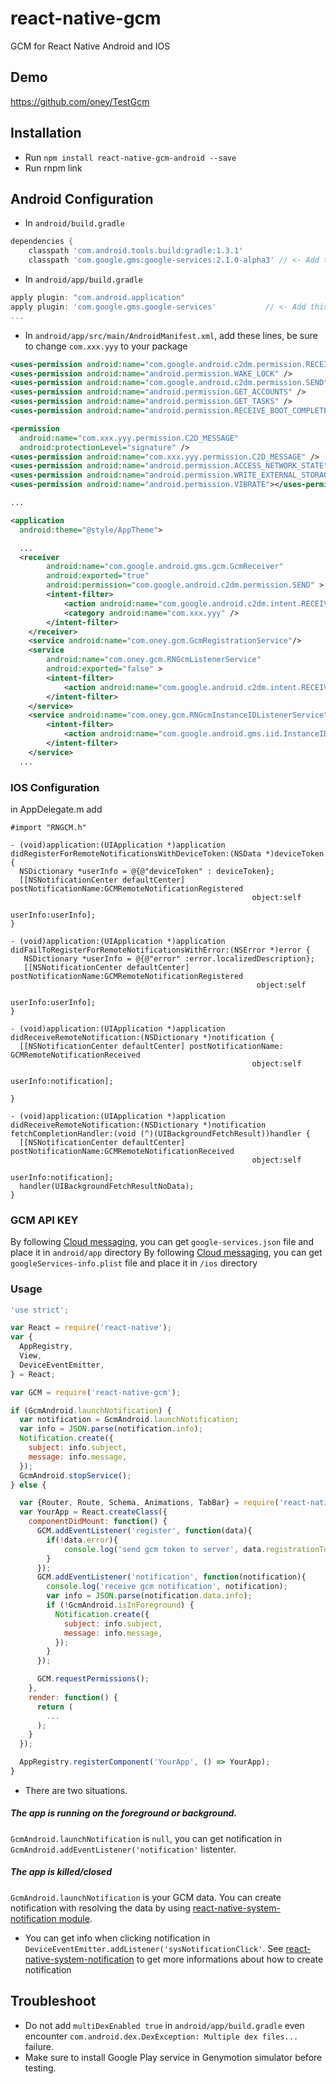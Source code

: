 # react-native-gcm

GCM for React Native Android and IOS

## Demo

https://github.com/oney/TestGcm

## Installation

- Run `npm install react-native-gcm-android --save`
- Run rnpm link

## Android Configuration

- In `android/build.gradle`
```gradle
dependencies {
    classpath 'com.android.tools.build:gradle:1.3.1'
    classpath 'com.google.gms:google-services:2.1.0-alpha3' // <- Add this line
```

- In `android/app/build.gradle`
```gradle
apply plugin: "com.android.application"
apply plugin: 'com.google.gms.google-services'           // <- Add this line
...
```

- In `android/app/src/main/AndroidManifest.xml`, add these lines, be sure to change `com.xxx.yyy` to your package
```xml
<uses-permission android:name="com.google.android.c2dm.permission.RECEIVE" />
<uses-permission android:name="android.permission.WAKE_LOCK" />
<uses-permission android:name="com.google.android.c2dm.permission.SEND" />
<uses-permission android:name="android.permission.GET_ACCOUNTS" />
<uses-permission android:name="android.permission.GET_TASKS" /> 
<uses-permission android:name="android.permission.RECEIVE_BOOT_COMPLETED"/>

<permission
  android:name="com.xxx.yyy.permission.C2D_MESSAGE"
  android:protectionLevel="signature" />
<uses-permission android:name="com.xxx.yyy.permission.C2D_MESSAGE" />
<uses-permission android:name="android.permission.ACCESS_NETWORK_STATE" />
<uses-permission android:name="android.permission.WRITE_EXTERNAL_STORAGE" />
<uses-permission android:name="android.permission.VIBRATE"></uses-permission>

...

<application
  android:theme="@style/AppTheme">

  ...
  <receiver
        android:name="com.google.android.gms.gcm.GcmReceiver"
        android:exported="true"
        android:permission="com.google.android.c2dm.permission.SEND" >
        <intent-filter>
            <action android:name="com.google.android.c2dm.intent.RECEIVE" />
            <category android:name="com.xxx.yyy" />
        </intent-filter>
    </receiver>
    <service android:name="com.oney.gcm.GcmRegistrationService"/>
    <service
        android:name="com.oney.gcm.RNGcmListenerService"
        android:exported="false" >
        <intent-filter>
            <action android:name="com.google.android.c2dm.intent.RECEIVE" />
        </intent-filter>
    </service>
    <service android:name="com.oney.gcm.RNGcmInstanceIDListenerService" android:exported="false">
        <intent-filter>
            <action android:name="com.google.android.gms.iid.InstanceID"/>
        </intent-filter>
    </service>
  ...
```

### IOS Configuration
in AppDelegate.m add
```
#import "RNGCM.h"
```

```
- (void)application:(UIApplication *)application
didRegisterForRemoteNotificationsWithDeviceToken:(NSData *)deviceToken {
  NSDictionary *userInfo = @{@"deviceToken" : deviceToken};
  [[NSNotificationCenter defaultCenter] postNotificationName:GCMRemoteNotificationRegistered
                                                      object:self
                                                    userInfo:userInfo];
}

- (void)application:(UIApplication *)application didFailToRegisterForRemoteNotificationsWithError:(NSError *)error {
   NSDictionary *userInfo = @{@"error" :error.localizedDescription};
   [[NSNotificationCenter defaultCenter] postNotificationName:GCMRemoteNotificationRegistered
                                                       object:self
                                                     userInfo:userInfo];
}

- (void)application:(UIApplication *)application didReceiveRemoteNotification:(NSDictionary *)notification {
  [[NSNotificationCenter defaultCenter] postNotificationName: GCMRemoteNotificationReceived
                                                      object:self
                                                    userInfo:notification];

}

- (void)application:(UIApplication *)application didReceiveRemoteNotification:(NSDictionary *)notification fetchCompletionHandler:(void (^)(UIBackgroundFetchResult))handler {
  [[NSNotificationCenter defaultCenter] postNotificationName:GCMRemoteNotificationReceived
                                                      object:self
                                                    userInfo:notification];
  handler(UIBackgroundFetchResultNoData);
}
```


### GCM API KEY
By following [Cloud messaging](https://developers.google.com/cloud-messaging/android/client), you can get `google-services.json` file and place it in `android/app` directory
By following [Cloud messaging](https://developers.google.com/cloud-messaging/ios/client), you can get `googleServices-info.plist` file and place it in `/ios` directory 

### Usage

```javascript
'use strict';

var React = require('react-native');
var {
  AppRegistry,
  View,
  DeviceEventEmitter,
} = React;

var GCM = require('react-native-gcm');

if (GcmAndroid.launchNotification) {
  var notification = GcmAndroid.launchNotification;
  var info = JSON.parse(notification.info);
  Notification.create({
    subject: info.subject,
    message: info.message,
  });
  GcmAndroid.stopService();
} else {

  var {Router, Route, Schema, Animations, TabBar} = require('react-native-router-flux');
  var YourApp = React.createClass({
    componentDidMount: function() {
      GCM.addEventListener('register', function(data){
        if(!data.error){
            console.log('send gcm token to server', data.registrationToken);
        }
      });
      GCM.addEventListener('notification', function(notification){
        console.log('receive gcm notification', notification);
        var info = JSON.parse(notification.data.info);
        if (!GcmAndroid.isInForeground) {
          Notification.create({
            subject: info.subject,
            message: info.message,
          });
        }
      });

      GCM.requestPermissions();
    },
    render: function() {
      return (
        ...
      );
    }
  });

  AppRegistry.registerComponent('YourApp', () => YourApp);
}
```

* There are two situations.
##### The app is running on the foreground or background.
`GcmAndroid.launchNotification` is `null`, you can get notification in `GcmAndroid.addEventListener('notification'` listenter.
##### The app is killed/closed
`GcmAndroid.launchNotification` is your GCM data. You can create notification with resolving the data by using [react-native-system-notification module](https://github.com/Neson/react-native-system-notification).

* You can get info when clicking notification in `DeviceEventEmitter.addListener('sysNotificationClick'`. See [react-native-system-notification](https://github.com/Neson/react-native-system-notification) to get more informations about how to create notification 

## Troubleshoot

- Do not add `multiDexEnabled true` in `android/app/build.gradle` even encounter `com.android.dex.DexException: Multiple dex files...` failure.
- Make sure to install Google Play service in Genymotion simulator before testing.
